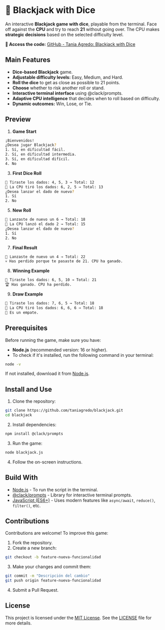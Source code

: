 # 🎲 Blackjack with Dice
An interactive **Blackjack game with dice**, playable from the terminal. Face off against the **CPU** and try to reach **21** without going over. The CPU makes **strategic decisions** based on the selected difficulty level.

**🔗 Access the code:** [GitHub - Tania Agredo: Blackjack with Dice](https://github.com/taniagredo/blackjack)

 ## Main Features
- **Dice-based Blackjack** game.
- **Adjustable difficulty levels:** Easy, Medium, and Hard.
- **Roll the dice** to get as close as possible to 21 points.
- **Choose** whether to risk another roll or stand.
- **Interactive terminal interface** using @clack/prompts.
- **Adaptive CPU intelligence** that decides when to roll based on difficulty.
- **Dynamic outcomes:** Win, Lose, or Tie.

## Preview
1. **Game Start**
   
```sh
¡Bienvenidos!
¿Desea jugar Blackjack?
1. Sí, en dificultad fácil.
2. Sí, en dificultad intermedia.
3. Sí, en dificultad difícil.
4. No  
```

3. **First Dice Roll**
   
```sh
🎲 Tiraste los dados: 4, 5, 3 → Total: 12
🤖 La CPU tiró los dados: 6, 2, 5 → Total: 13
¿Desea lanzar el dado de nuevo?
1. Sí
2. No
```

5. **New Roll**
   
```sh
🎲 Lanzaste de nuevo un 6 → Total: 18
🤖 La CPU lanzó el dado 2 → Total: 15
¿Desea lanzar el dado de nuevo?
1. Sí
2. No
```

7. **Final Result**
   
```sh
🎲 Lanzaste de nuevo un 4 → Total: 22
💀 Has perdido porque te pasaste de 21. CPU ha ganado.
```

8. **Winning Example**

```sh
🎲 Tiraste los dados: 6, 5, 10 → Total: 21
🏆 Has ganado. CPU ha perdido.  
```

9. **Draw Example**

```sh
🎲 Tiraste los dados: 7, 6, 5 → Total: 18
🤖 La CPU tiró los dados: 6, 6, 6 → Total: 18
🔄 Es un empate.  
```

## Prerequisites
Before running the game, make sure you have:
- **Node.js** (recommended version: 16 or higher).
- To check if it's installed, run the following command in your terminal:
  
```sh
node -v
```

If not installed, download it from [Node.js](https://nodejs.org/).

## Install and Use
1. Clone the repository:
   
```sh
git clone https://github.com/taniagredo/blackjack.git
cd blackjack
```

2. Install dependencies: 

```sh
npm install @clack/prompts
```

3. Run the game:

```sh
node blackjack.js
```

4. Follow the on-screen instructions.

## Build With
- [Node.js](https://nodejs.org/) - To run the script in the terminal.  
- [@clack/prompts](https://www.npmjs.com/package/@clack/prompts) - Library for interactive terminal prompts.  
- [JavaScript (ES6+)](https://developer.mozilla.org/en-US/docs/Web/JavaScript) - Uses modern features like `async/await`, `reduce()`, `filter()`, etc.

## Contributions
Contributions are welcome! To improve this game:

1. Fork the repository.
2. Create a new branch:

```sh
git checkout -b feature-nueva-funcionalidad
```
   
3. Make your changes and commit them:
   
```sh
git commit -m "Descripción del cambio"
git push origin feature-nueva-funcionalidad
```

4. Submit a Pull Request.

## License
This project is licensed under the [MIT License](https://opensource.org/licenses/MIT). See the [LICENSE](LICENSE) file for more details.
